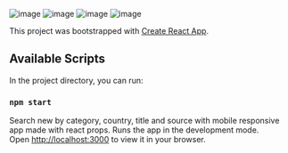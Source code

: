 ![image](https://user-images.githubusercontent.com/54628915/198846205-3dc48819-d1bb-4227-809f-8095b515e261.png)
![image](https://user-images.githubusercontent.com/54628915/198846278-c3159b6c-9ccc-4e84-8134-7c5845831a80.png)
![image](https://user-images.githubusercontent.com/54628915/198846352-8b18e9b6-b6d9-4e3c-9e54-71f1ab875e90.png)
![image](https://user-images.githubusercontent.com/54628915/198846423-a4ec181c-b0cc-4cd8-9cd2-2e90be94bd82.png)


This project was bootstrapped with [Create React App](https://github.com/facebook/create-react-app).

## Available Scripts

In the project directory, you can run:

### `npm start`
Search new by category, country, title and source with mobile responsive app made with react props.
Runs the app in the development mode.\
Open [http://localhost:3000](http://localhost:3000) to view it in your browser.
